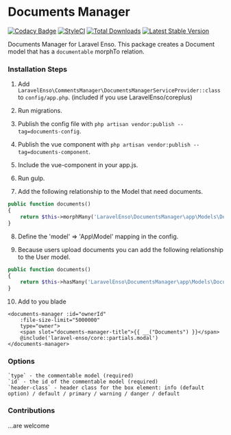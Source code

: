 # Documents Manager
[![Codacy Badge](https://api.codacy.com/project/badge/Grade/3118ebe6bb4647df99675e83a9f56de2)](https://www.codacy.com/app/laravel-enso/DocumentsManager?utm_source=github.com&amp;utm_medium=referral&amp;utm_content=laravel-enso/DocumentsManager&amp;utm_campaign=Badge_Grade)
[![StyleCI](https://styleci.io/repos/85587885/shield?branch=master)](https://styleci.io/repos/85587885)
[![Total Downloads](https://poser.pugx.org/laravel-enso/documentsmanager/downloads)](https://packagist.org/packages/laravel-enso/documentsmanager)
[![Latest Stable Version](https://poser.pugx.org/laravel-enso/documentsmanager/version)](https://packagist.org/packages/laravel-enso/documentsmanager)

Documents Manager for Laravel Enso. This package creates a Document model that has a `documentable` morphTo relation.

### Installation Steps

1. Add `LaravelEnso\CommentsManager\DocumentsManagerServiceProvider::class` to `config/app.php`. (included if you use LaravelEnso/coreplus)

2. Run migrations.

3. Publish the config file with `php artisan vendor:publish --tag=documents-config`.

4. Publish the vue component with `php artisan vendor:publish --tag=documents-component`.

5. Include the vue-component in your app.js.

6. Run gulp.

7. Add the following relationship to the Model that need documents.

```php
public function documents()
{
    return $this->morphMany('LaravelEnso\DocumentsManager\app\Models\Document', 'documentable');
}
```

8. Define the 'model' => 'App\Model' mapping in the config.

9. Because users upload documents you can add the following relationship to the User model.

```php
public function documents()
{
    return $this->hasMany('LaravelEnso\DocumentsManager\app\Models\Document', 'created_by');
}
```

10. Add to you blade

```
<documents-manager :id="ownerId"
    :file-size-limit="5000000"
    type="owner">
    <span slot="documents-manager-title">{{ __("Documents") }}</span>
    @include('laravel-enso/core::partials.modal')
</documents-manager>
```

### Options

	`type` - the commentable model (required)
	`id` - the id of the commentable model (required)
    `header-class` - header class for the box element: info (default option) / default / primary / warning / danger / default

### Contributions

...are welcome
